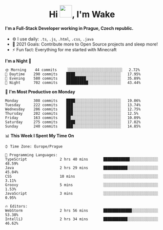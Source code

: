 <h1 align="center">Hi <img src="https://raw.githubusercontent.com/MrWakeCZ/MrWakeCZ/master/Hi.gif" width="40px" />, I'm Wake</h1>

#### I'm a Full-Stack Developer working in Prague, Czech republic.
- ⚙️ I use daily: `.ts`, `.js`, `.html`, `.css`, `.java`
- 🥅 2021 Goals: Contribute more to Open Source projects and sleep more!
- ⚡ Fun fact: Everything for me started with Minecraft

<!--START_SECTION:waka-->
**I'm a Night 🦉** 

```text
🌞 Morning    44 commits     ░░░░░░░░░░░░░░░░░░░░░░░░░   2.72% 
🌆 Daytime    290 commits    ████░░░░░░░░░░░░░░░░░░░░░   17.95% 
🌃 Evening    580 commits    █████████░░░░░░░░░░░░░░░░   35.89% 
🌙 Night      702 commits    ██████████░░░░░░░░░░░░░░░   43.44%

```
📅 **I'm Most Productive on Monday** 

```text
Monday       308 commits    ████░░░░░░░░░░░░░░░░░░░░░   19.06% 
Tuesday      222 commits    ███░░░░░░░░░░░░░░░░░░░░░░   13.74% 
Wednesday    206 commits    ███░░░░░░░░░░░░░░░░░░░░░░   12.75% 
Thursday     202 commits    ███░░░░░░░░░░░░░░░░░░░░░░   12.5% 
Friday       163 commits    ██░░░░░░░░░░░░░░░░░░░░░░░   10.09% 
Saturday     275 commits    ████░░░░░░░░░░░░░░░░░░░░░   17.02% 
Sunday       240 commits    ███░░░░░░░░░░░░░░░░░░░░░░   14.85%

```


📊 **This Week I Spent My Time On** 

```text
⌚︎ Time Zone: Europe/Prague

💬 Programming Languages: 
TypeScript               2 hrs 40 mins       ████████████░░░░░░░░░░░░░   48.59% 
Java                     2 hrs 29 mins       ███████████░░░░░░░░░░░░░░   45.04% 
CSS                      10 mins             ░░░░░░░░░░░░░░░░░░░░░░░░░   3.11% 
Groovy                   5 mins              ░░░░░░░░░░░░░░░░░░░░░░░░░   1.53% 
JavaScript               3 mins              ░░░░░░░░░░░░░░░░░░░░░░░░░   0.95%

🔥 Editors: 
WebStorm                 2 hrs 56 mins       █████████████░░░░░░░░░░░░   53.38% 
IntelliJ                 2 hrs 34 mins       ███████████░░░░░░░░░░░░░░   46.62%

```
